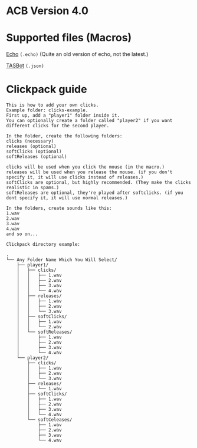 # ACB Version 4.0

# Supported files (Macros)
[Echo](https://discord.gg/7yEHbBVswh) `(.echo)` (Quite an old version of echo, not the latest.)

[TASBot](https://discord.gg/RbWPSYPyrS) `(.json)`

# Clickpack guide

 

    This is how to add your own clicks.
    Example folder: clicks-example.
    First up, add a "player1" folder inside it.
    You can optionally create a folder called "player2" if you want different clicks for the second player.
    
    In the folder, create the following folders:
    clicks (necessary)
    releases (optional)
    softClicks (optional)
    softReleases (optional)
    
    clicks will be used when you click the mouse (in the macro.)
    releases will be used when you release the mouse. (if you don't specify it, it will use clicks instead of releases.)
    softClicks are optional, but highly recommended. (They make the clicks realistic in spams.)
    softReleases are optional, they're played after softclicks. (if you dont specify it, it will use normal releases.)
    
    In the folders, create sounds like this:
    1.wav
    2.wav
    3.wav
    4.wav
    and so on...
    
    Clickpack directory example:
    
    .
    └── Any Folder Name Which You Will Select/
        ├── player1/
        │   ├── clicks/
        │   │   ├── 1.wav
        │   │   ├── 2.wav
        │   │   ├── 3.wav
        │   │   └── 4.wav
        │   ├── releases/
        │   │   ├── 1.wav
        │   │   ├── 2.wav
        │   │   └── 3.wav
        │   ├── softClicks/
        │   │   ├── 1.wav
        │   │   └── 2.wav
        │   └── softReleases/
        │       ├── 1.wav
        │       ├── 2.wav
        │       ├── 3.wav
        │       └── 4.wav
        └── player2/
            ├── clicks/
            │   ├── 1.wav
            │   ├── 2.wav
            │   └── 3.wav
            ├── releases/
            │   └── 1.wav
            ├── softClicks/
            │   ├── 1.wav
            │   ├── 2.wav
            │   ├── 3.wav
            │   └── 4.wav
            └── softCeleases/
                ├── 1.wav
                ├── 2.wav
                ├── 3.wav
                └── 4.wav

